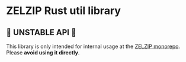 # ZELZIP Rust util library

## 🚨 UNSTABLE API 🚨

This library is only intended for internal usage at the [ZELZIP monorepo](https://github.com/ZELZIP/ZELZIP).
Please **avoid using it directly**.
